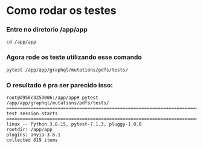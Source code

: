 # Como rodar os testes
### Entre no diretorio /app/app
```cd /app/app```
### Agora rode os teste utilizando esse comando
```pytest /app/app/graphql/mutations/pdfs/tests/```

### O resultado é pra ser parecido isso:
```
root@d956c3253006:/app/app# pytest /app/app/graphql/mutations/pdfs/tests/
========================================================================================== test session starts ==========================================================================================platform linux -- Python 3.8.15, pytest-7.1.3, pluggy-1.0.0
rootdir: /app/app
plugins: anyio-3.6.1
collected 819 items
```
